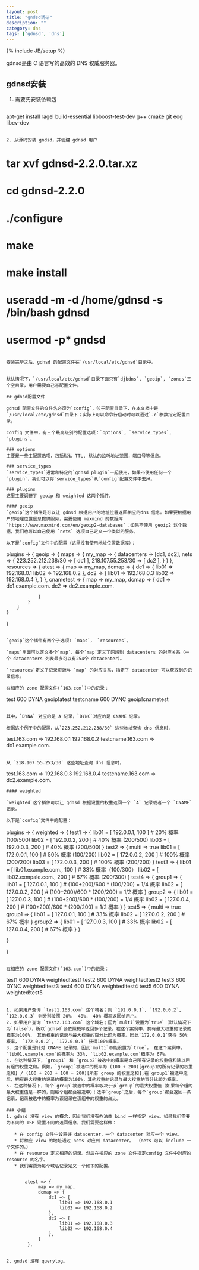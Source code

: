 ```yaml
---
layout: post
title: "gndsd调研"
description: ""
category: dns
tags: ['gdnsd', 'dns']
---
```

{% include JB/setup %}

gdnsd是由 C 语言写的高效的 DNS 权威服务器。

## gdnsd安装

1. 需要先安装依赖包

   ~~~
apt-get install ragel build-essential libboost-test-dev g++ cmake git eog libev-dev
   ~~~

2. 从源码安装 gndsd，并创建 gdnsd 用户

   ~~~
# tar xvf gdnsd-2.2.0.tar.xz
# cd gdnsd-2.2.0
# ./configure
# make
# make install
# useradd -m -d /home/gdnsd -s /bin/bash gdnsd
# usermod -p* gndsd
   ~~~

安装完毕之后，gdnsd 的配置文件在`/usr/local/etc/gdnsd`目录中。


默认情况下，`/usr/local/etc/gdnsd`目录下面只有`djbdns`, `geoip`, `zones`三个空目录，用户需要自己写配置文件。

## gdnsd配置文件

gdnsd 配置文件的文件名必须为`config`，位于配置目录下，在本文档中是`/usr/local/etc/gdnsd`目录下；实际上可以命令行启动时可以通过`-c`参数指定配置目录。

config 文件中，有三个最高级别的配置选项：`options`, `service_types`, `plugins`。

### options
主要是一些主配置选项，包括默认 TTL, 默认的监听地址范围，端口号等信息。

### service_types
`service_types`通常和特定的`gdnsd plugin`一起使用，如果不使用任何一个`plugin`，我们可以将`service_types`从`config`配置文件中去掉。

### plugins
这里主要调研了 geoip 和 weighted 这两个插件。

#### geoip
`geoip`这个插件是可以让 gdnsd 根据用户的地址位置返回相应的dns 信息。如果要根据用户的地理位置信息提供服务，需要使用 maxmind 的数据库 `https://www.maxmind.com/en/geoip2-databases`；如果不使用 geoip2 这个数据，我们也可以自己使用 `nets` 选项自己定义一个类似的服务。

以下是`config`文件中的配置（这里没有使用地址位置数据库）：

~~~
plugins => {
    geoip => {
        maps => {
            my_map => {
                datacenters => [dc1, dc2],
                nets => {
                    223.252.212.238/30 => [ dc1 ],
                    218.107.55.253/30 => [ dc2 ],
                }
            }
        },
        resources => {
            atest => {
                map => my_map,
                dcmap => {
                    dc1 => {
                        lib01 => 192.168.0.1
                        lib02 => 192.168.0.2
                    },
                    dc2 => {
                        lib01 => 192.168.0.3
                        lib02 => 192.168.0.4
                    },
                }
            },
            cnametest => {
                map => my_map,
                dcmap => {
                    dc1 => dc1.example.com.
                    dc2 => dc2.example.com.

                }
            }
        }
    }
}
~~~

`geoip`这个插件有两个子选项: `maps`， `resources`。

`maps`里面可以定义多个`map`，每个`map`定义了网段到 datacenters 的对应关系（一个 datacenters 列表最多可以有254个 datacenter）。

`resources`定义了记录资源与 `map` 的对应关系，指定了 datacenter 可以获取到的记录信息。

在相应的 zone 配置文件(`163.com`)中的记录：

~~~
test 600 DYNA geoip!atest
testcname 600 DYNC geoip!cnametest
~~~

其中，`DYNA` 对应的是 A 记录，`DYNC`对应的是 CNAME 记录。

根据这个例子中的配置，从`223.252.212.238/30` 这些地址查询 dns 信息时，

~~~
test.163.com => 192.168.0.1 192.168.0.2
testcname.163.com => dc1.example.com.
~~~

从 `218.107.55.253/30` 这些地址查询 dns 信息时，

~~~
test.163.com => 192.168.0.3 192.168.0.4
testcname.163.com => dc2.example.com.
~~~
#### weighted

`weighted`这个插件可以让 gdnsd 根据设置的权重返回一个 `A` 记录或者一个 `CNAME` 记录。

以下是`config`文件中的配置：

~~~
plugins => {
    weighted => {
        test1 => {
            lib01 = [ 192.0.0.1, 100 ] # 20% 概率 (100/500)
            lib02 = [ 192.0.0.2, 200 ] # 40% 概率 (200/500)
            lib03 = [ 192.0.0.3, 200 ] # 40% 概率 (200/500)
        }
        test2 => {
            multi => true
            lib01 = [ 172.0.0.1, 100 ] # 50% 概率 (100/200)
            lib02 = [ 172.0.0.2, 200 ] # 100% 概率 (200/200)
            lib03 = [ 172.0.0.3, 200 ] # 100% 概率 (200/200)
        }
        test3 => {
            lib01 = [ lib01.example.com., 100 ] # 33% 概率（100/300）
            lib02 = [ lib02.exmpale.com., 200 ] # 67% 概率 (200/300)
        }
        test4 => {
            group1 => {
                lib01 = [ 127.0.0.1, 100 ] # (100+200)/600 * (100/200) = 1/4 概率
                lib02 = [ 127.0.0.2, 200 ] # (100+200)/600 * (200/200) = 1/2 概率
            }
            group2 => {
                lib01 = [ 127.0.0.3, 100 ] # (100+200)/600 * (100/200) = 1/4 概率
                lib02 = [ 127.0.0.4, 200 ] # (100+200)/600 * (200/200) = 1/2 概率
            }
        }
        test5 => {
            multi => true
            group1 => {
                lib01 = [ 127.0.0.1, 100 ] # 33% 概率
                lib02 = [ 127.0.0.2, 200 ] # 67% 概率
            }
            group2 => {
                lib01 = [ 127.0.0.3, 100 ] # 33% 概率
                lib02 = [ 127.0.0.4, 200 ] # 67% 概率
            }
        }

    }
}
~~~

在相应的 zone 配置文件(`163.com`)中的记录：

~~~
test1 600 DYNA weighted!test1
test2 600 DYNA weighted!test2
test3 600 DYNC weighted!test3
test4 600 DYNA weighted!test4
test5 600 DYNA weighted!test5
~~~

1. 如果用户查询 `test1.163.com` 这个域名；则 `192.0.0.1`, `192.0.0.2`, `192.0.0.3` 则分别按照 20%， 40%， 40% 概率返回给用户。
2. 如果用户查询 `test2.163.com` 这个域名；因为`multi`设置为`true`（默认情况下为`false`），所以`gdnsd`会依照概率返回多个记录。在这个案例中，拥有最大权重的记录的概率为100%， 其他权重的记录与最大权重的百分比即为概率。因此`172.0.0.1`获得 50% 概率， `172.0.0.2`, `172.0.0.3` 获得100%概率。
3. 这个配置是针对 CNAME 记录的，因此`multi`不能设置为`true`。 在这个案例中，`lib01.example.com`的概率为 33%, `lib02.example.com`概率为 67%。
4. 在这种情况下，`group1` 和 `group2`被选中的概率是自己所有记录的权重值和除以所有组的权重之和。例如，`group1`被选中的概率为 (100 + 200)[group1的所有记录的权重之和] / (100 + 200 + 100 + 200)[所有 group 的权重之和];在`group1`被选中之后，拥有最大权重的记录的概率为100%，其他权重的记录与最大权重的百分比即为概率。
5. 在这种情况下，每个`group`被选中的概率取决于该`group`的最大权重值（如果每个组的最大权重值是一样的，则每个组都会被选中）；选中`group`之后，每个`group`都会返回一条记录，记录被选中的概率为该记录在该组中的权重的占比。

### 小结
1. gdnsd 没有 view 的概念，因此我们没有办法像 bind 一样指定 view。如果我们需要为不同的 ISP 设置不同的返回信息，我们需要这样做：

   * 在 config 文件中设置好 datacenter，一个 datacenter 对应一个 view。
   * 将相应 view 的地址通过 nets 对应到 datacenter。 （nets 可以 include 一个文件的。）
   * 在 resource 定义相应的记录。然后在相应的 zone 文件指定config 文件中对应的resource 的名字。
   * 我们需要为每个域名记录定义一个如下的配置。
   
   ~~~
           atest => {
                map => my_map,
                dcmap => {
                    dc1 => {
                        lib01 => 192.168.0.1
                        lib02 => 192.168.0.2
                    },
                    dc2 => {
                        lib01 => 192.168.0.3
                        lib02 => 192.168.0.4
                    },
                }
            },

   ~~~
   
2. gndsd 没有 querylog。

